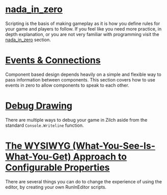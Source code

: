 
 # [nada_in_zero](https://github.com/ZilchEngine/ZilchDocs/blob/master/zilch_editor_documentation/zilchmanual/nada_in_zero.markdown)
Scripting is the basis of making gameplay as it is how you define rules for your game and players to follow. If you feel like you need more practice, in depth explanation, or you are not very familiar with programming visit the [nada_in_zero](https://github.com/ZilchEngine/ZilchDocs/blob/master/zilch_editor_documentation/zilchmanual/nada_in_zero.markdown) section.


 # [Events & Connections](https://github.com/ZilchEngine/ZilchDocs/blob/master/zilch_editor_documentation/zilchmanual/scripting/eventsandconnections.markdown)
Component based design depends heavily on a simple and flexible way to pass information between components. This section covers how to use events in zero to allow components to speak to each other.

 # [Debug Drawing](https://github.com/ZilchEngine/ZilchDocs/blob/master/zilch_editor_documentation/zilchmanual/scripting/debugdrawing.markdown)
There are multiple ways to debug your game in Zilch aside from the standard `Console.Writeline` function.


 # [The WYSIWYG (What-You-See-Is-What-You-Get) Approach to Configurable Properties](https://github.com/ZilchEngine/ZilchDocs/blob/master/zilch_editor_documentation/zilchmanual/scripting/wysiwyg.markdown)
There are several things you can do to change the experience of using the editor, by creating your own RunInEditor scripts. 

 

 